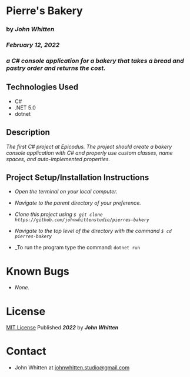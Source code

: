 # **Pierre's Bakery**
### by _**John Whitten**_

### _February 12, 2022_

### _a C# console application for a bakery that takes a bread and pastry order and returns the cost._

## Technologies Used
- C#
- .NET 5.0
- dotnet

## Description
_The first C# project at Epicodus. The project should create a bakery console application with C# and properly use custom classes, name spaces, and auto-implemented properties._

## Project Setup/Installation Instructions


- _Open the terminal on your local computer._

- _Navigate to the parent directory of your preference._

- _Clone this project using `$ git clone https://github.com/johnwhittenstudio/pierres-bakery`_

- _Navigate to the top level of the directory with the command `$ cd pierres-bakery`_

- _To run the program type the command: ```dotnet run```

# Known Bugs
- _None._

# License

[MIT License](https://opensource.org/licenses/MIT) Published _**2022**_ by _**John Whitten**_

# Contact
- John Whitten at [johnwhitten.studio@gmail.com](mailto:johnwhitten.studio@gmail.com)
